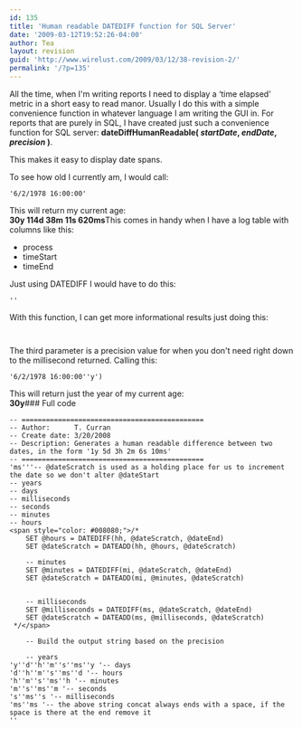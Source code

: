 ```yaml
---
id: 135
title: 'Human readable DATEDIFF function for SQL Server'
date: '2009-03-12T19:52:26-04:00'
author: Tea
layout: revision
guid: 'http://www.wirelust.com/2009/03/12/38-revision-2/'
permalink: '/?p=135'
---
```


All the time, when I'm writing reports I need to display a ‘time elapsed' metric in a short easy to read manor. Usually I do this with a simple convenience function in whatever language I am writing the GUI in. For reports that are purely in SQL, I have created just such a convenience function for SQL server: **dateDiffHumanReadable( *startDate*, *endDate*, *precision* )**.

This makes it easy to display date spans.

To see how old I currently am, I would call:

```tsql
'6/2/1978 16:00:00'
```

  
This will return my current age:  
**30y 114d 38m 11s 620ms**This comes in handy when I have a log table with columns like this:

- process
- timeStart
- timeEnd

Just using DATEDIFF I would have to do this:

```tsql
''
```

With this function, I can get more informational results just doing this:

```tsql
 
```

The third parameter is a precision value for when you don't need right down to the millisecond returned. Calling this:

```tsql
'6/2/1978 16:00:00''y')
```

  
This will return just the year of my current age:  
**30y**### Full code

```tsql
-- =============================================
-- Author:		T. Curran
-- Create date: 3/20/2008
-- Description:	Generates a human readable difference between two dates, in the form '1y 5d 3h 2m 6s 10ms'
-- =============================================
'ms'''-- @dateScratch is used as a holding place for us to increment the date so we don't alter @dateStart
-- years
-- days
-- milliseconds
-- seconds  
-- minutes  
-- hours
<span style="color: #008080;">/*
	SET @hours = DATEDIFF(hh, @dateScratch, @dateEnd)
	SET @dateScratch = DATEADD(hh, @hours, @dateScratch)
 
	-- minutes
	SET @minutes = DATEDIFF(mi, @dateScratch, @dateEnd)
	SET @dateScratch = DATEADD(mi, @minutes, @dateScratch)
 
 
	-- milliseconds
	SET @milliseconds = DATEDIFF(ms, @dateScratch, @dateEnd)
	SET @dateScratch = DATEADD(ms, @milliseconds, @dateScratch)
 */</span>
 
	-- Build the output string based on the precision
 
	-- years
'y''d''h''m''s''ms''y '-- days
'd''h''m''s''ms''d '-- hours
'h''m''s''ms''h '-- minutes
'm''s''ms''m '-- seconds
's''ms''s '-- milliseconds
'ms''ms '-- the above string concat always ends with a space, if the space is there at the end remove it
''
```